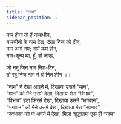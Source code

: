 ```yaml
---
title: "नाम"
sidebar_position: 2
---
```


नाम होना तो हैं नामाधीन,\
नामचीनो के नाम देख, देखा निज को दीन,\
नाम आगे नम; नामें कर्म हीन,\
नाम-शून्य था, हूँ, हो जाऊ, 

जो नमू जिन नाम निश-दिन,\
तो रहू निज नाम में ही नित लीन ।। 

“नाम” ने देखा आइने में, दिखाया उसने “मान”,\
“मान” को मैंने उसमे देखा, दिखाया मेरा “विभाव”,\
“विभाव” हटा फिरसे देखा, दिखाया उसने “भगवान”,\
“भगवान” को मैंने उसमे देखा, दिखाया मेरा “स्वभाव”,\
“स्वभाव” को पा अपने में देखा, मिला ‘शुद्धातम’ एक ही “नाम”   